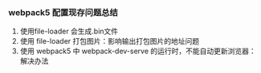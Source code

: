### webpack5 配置现存问题总结

1. 使用file-loader 会生成.bin文件
2. 使用 file-loader 打包图片：影响输出打包图片的地址问题
3. 使用 webpack5 中 webpack-dev-serve 的运行时，不能自动更新浏览器：解决办法